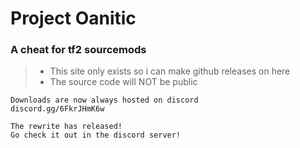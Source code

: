 # Project Oanitic
### A cheat for tf2 sourcemods
> - This site only exists so i can make github releases on here
> - The source code will NOT be public
```
Downloads are now always hosted on discord
discord.gg/6FkrJHmK6w
```
```
The rewrite has released!
Go check it out in the discord server!
```
